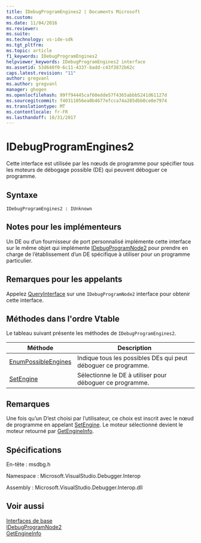 ```yaml
---
title: IDebugProgramEngines2 | Documents Microsoft
ms.custom: 
ms.date: 11/04/2016
ms.reviewer: 
ms.suite: 
ms.technology: vs-ide-sdk
ms.tgt_pltfrm: 
ms.topic: article
f1_keywords: IDebugProgramEngines2
helpviewer_keywords: IDebugProgramEngines2 interface
ms.assetid: 53d648f0-6c11-4337-badd-c43f3872b62c
caps.latest.revision: "11"
author: gregvanl
ms.author: gregvanl
manager: ghogen
ms.openlocfilehash: 99ff94445caf60edde57f4365abbb5241d61127d
ms.sourcegitcommit: f40311056ea0b4677efcca74a285dbb0ce0e7974
ms.translationtype: MT
ms.contentlocale: fr-FR
ms.lasthandoff: 10/31/2017
---
```

# <a name="idebugprogramengines2"></a>IDebugProgramEngines2
Cette interface est utilisée par les nœuds de programme pour spécifier tous les moteurs de débogage possible (DE) qui peuvent déboguer ce programme.  
  
## <a name="syntax"></a>Syntaxe  
  
```  
IDebugProgramEngines2 : IUnknown  
```  
  
## <a name="notes-for-implementers"></a>Notes pour les implémenteurs  
 Un DE ou d’un fournisseur de port personnalisé implémente cette interface sur le même objet qui implémente [IDebugProgramNode2](../../../extensibility/debugger/reference/idebugprogramnode2.md) pour prendre en charge de l’établissement d’un DE spécifique à utiliser pour un programme particulier.  
  
## <a name="notes-for-callers"></a>Remarques pour les appelants  
 Appelez [QueryInterface](/cpp/atl/queryinterface) sur une `IDebugProgramNode2` interface pour obtenir cette interface.  
  
## <a name="methods-in-vtable-order"></a>Méthodes dans l'ordre Vtable  
 Le tableau suivant présente les méthodes de `IDebugProgramEngines2`.  
  
|Méthode|Description|  
|------------|-----------------|  
|[EnumPossibleEngines](../../../extensibility/debugger/reference/idebugprogramengines2-enumpossibleengines.md)|Indique tous les possibles DEs qui peut déboguer ce programme.|  
|[SetEngine](../../../extensibility/debugger/reference/idebugprogramengines2-setengine.md)|Sélectionne le DE à utiliser pour déboguer ce programme.|  
  
## <a name="remarks"></a>Remarques  
 Une fois qu’un D’est choisi par l’utilisateur, ce choix est inscrit avec le nœud de programme en appelant [SetEngine](../../../extensibility/debugger/reference/idebugprogramengines2-setengine.md). Le moteur sélectionné devient le moteur retourné par [GetEngineInfo](../../../extensibility/debugger/reference/idebugprogramnode2-getengineinfo.md).  
  
## <a name="requirements"></a>Spécifications  
 En-tête : msdbg.h  
  
 Namespace : Microsoft.VisualStudio.Debugger.Interop  
  
 Assembly : Microsoft.VisualStudio.Debugger.Interop.dll  
  
## <a name="see-also"></a>Voir aussi  
 [Interfaces de base](../../../extensibility/debugger/reference/core-interfaces.md)   
 [IDebugProgramNode2](../../../extensibility/debugger/reference/idebugprogramnode2.md)   
 [GetEngineInfo](../../../extensibility/debugger/reference/idebugprogramnode2-getengineinfo.md)